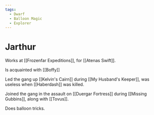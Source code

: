 ```yaml
---
tags:
  - Dwarf
  - Balloon Magic
  - Explorer
---
```

# Jarthur 

Works at [[Frozenfar Expeditions]], for [[Atenas Swift]].

Is acquainted with [[Boffy]]

Led the gang up [[Kelvin's Cairn]] during [[My Husband's Keeper]], was useless when [[Haberdash]] was killed.

Joined the gang in the assault on [[Duergar Fortress]] during [[Missing Gubbins]], along with [[Tovus]].

Does balloon tricks.
